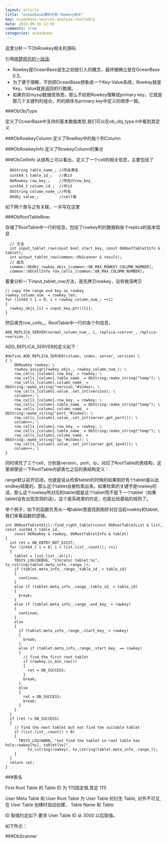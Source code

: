 ```yaml
---
layout: article
title: "oceanbase源码分析-Rowkey相关"
key: oceanbase-sources-analyze-roottable
date: 2013-09-16 12:55
comments: true
categories: oceanbase
---
```


  这里分析一下ObRowkey相关的源码.

  引用[晓楚师兄的一段话](http://blog.csdn.net/maray/article/details/9731113 "OceanBase里面的rowkey是什么概念，是由哪些要素构成的？"):

* Rowkey是OceanBase诞生之初就引入的概念，最终被确立是在OceanBase 0.3。
* 为了便于理解，不妨把OceanBase想象成一个Key-Value系统，Rowkey就是Key，Value就是返回的行数据。
* 如果你对mysql数据库熟悉，那么不妨把Rowkey理解成primary key，它就是那几个主键列的组合，列的顺序与primary key中定义的顺序一致。

<!-- more -->

###ObObjType

  定义了OceanBase中支持的基本数据类型,我们可以在ob_obj_type.h中看到其定义


###ObRowkeyColumn
  定义了RowKey中的每个列Column


###ObRowkeyInfo
  定义了RowkeyColumn的集合


###ObCellInfo
  从结构上可以看出，定义了一个cell的相关信息，主要包括了

      ObString table_name_; //所在表名
      uint64_t table_id_;	//表id
      ObRowkey row_key_;	//所在行row_key_
      uint64_t column_id_;	//列id
      ObString column_name_;//列名
      ObObj value_;			//cell值

  如下两个类与之有关联，一并写在这里

###ObRootTableRow:

  存储了RootTable中一行的信息，包括了rowkey列的数据和各个replica的版本信息

      // 方法
      int input_tablet_row(const bool start_key, const ObRootTabletInfo & tablet);
      int output_tablet_row(common::ObScanner & result);
      // 成员
      common::ObObj rowkey_objs_[common::OB_MAX_ROWKEY_COLUMN_NUMBER];
      common::ObCellInfo row_cells_[common::OB_MAX_COLUMN_NUMBER];

  着重分析一下input_tablet_row方法，首先拷贝rowkey，没有做深拷贝

    // copy the range end key as rowkey
    rowkey_column_num_ = rowkey_len;
    for (int64_t i = 0; i < rowkey_column_num_; ++i)
    {
      rowkey_objs_[i] = input_key.ptr()[i];
    }

  然后填充row_cells_，RootTable中一行的各个列信息，

    ADD_REPLICA_SERVER(normal_column_num_, i, replica->server_, replica->version_);

  ADD_REPLICA_SERVER的定义如下：

	#define ADD_REPLICA_SERVER(column, index, server, version) \
	{ \
	    ObRowkey rowkey; \
	    rowkey.assign(rowkey_objs_, rowkey_column_num_); \
	    row_cells_[column].row_key_ = rowkey; \
	    row_cells_[column].table_name_ = ObString::make_string("temp"); \
	    row_cells_[column].column_name_ = ObString::make_string("version_"#index); \
	    row_cells_[column].value_.set_int(version); \
	    column++; \
	    row_cells_[column].row_key_ = rowkey; \
	    row_cells_[column].table_name_ = ObString::make_string("temp"); \
	    row_cells_[column].column_name_ = ObString::make_string("port_"#index); \
	    row_cells_[column].value_.set_int(server.get_port()); \
	    column++; \
	    row_cells_[column].row_key_ = rowkey; \
	    row_cells_[column].table_name_ = ObString::make_string("temp"); \
	    row_cells_[column].column_name_ = ObString::make_string("ip_"#index); \
	    row_cells_[column].value_.set_int(server.get_ipv4()); \
	    column++; \
	}

  同时填充了三个cell，分别是version，port，ip，对应了RootTable的表结构，这里顺便说一下RootTable内部表化之后的表结构定义：

  range默认前开后闭，也就是说从检索tablet的时候的如果刚好有个tablet是以此endkey结尾的，那么这个tablet会被检索出来。如果检索的关键字是rowkey的话，那么这个rowkey所对应的tablet就是这个tablet而不是下一个tablet（如果tablet没有出现空洞的话），这个是系统里的约定，也是比较基础的规则了。

  举个例子，如下的函数负责从一堆tablet里面找到刚好对应当前rowkey的tablet,我们来看函数的逻辑。

    int ObRootTabletUtil::find_right_tablet(const ObRootTabletList & list, const uint64_t table_id,
        const ObRowkey & rowkey, ObRootTabletInfo & tablet)
    {
      int ret = OB_ENTRY_NOT_EXIST;
      for (int64_t i = 0; i < list.list_.count(); ++i)
      {
        tablet = list.list_.at(i);
        TBSYS_LOG(DEBUG, "iterator tablet:%s", to_cstring(tablet.meta_info_.range_));
        if (tablet.meta_info_.range_.table_id_ < table_id)
        {
          continue;
        }
        else if (tablet.meta_info_.range_.table_id_ > table_id)
        {
          break;
        }
        else if (tablet.meta_info_.range_.end_key_ < rowkey)
        {
          continue;
        }
        else
        {
          if (tablet.meta_info_.range_.start_key_ > rowkey)
          {
            break;
          }
          else if (tablet.meta_info_.range_.start_key_ == rowkey)
          {
            // find the first root tablet
            if (rowkey.is_min_row())
            {
              ret = OB_SUCCESS;
            }
            break;
          }
          else
          {
            ret = OB_SUCCESS;
            break;
          }
        }
      }
      if (ret != OB_SUCCESS)
      {
        // find the next tablet but not find the suitable tablet
        if (list.list_.count() > 0)
        {
          TBSYS_LOG(WARN, "not find the tablet in root table has hole:rowkey[%s], tablet[%s]",
              to_cstring(rowkey), to_cstring(tablet.meta_info_.range_));
        }
      }
      return ret;
    }


###表名

  First Root Table 的 Table ID 为 111(固定值,暂定 111)

  User Meta Table 和 User Root Table 为 User Table 的衍生 Table, 对外不可见, 在 User Table 创建时自动创建， Table Name 和 Table

  ID 取值约定如下:要求 User Table ID 从 3000 以后取值。

  如下所示：

###ObScanner



